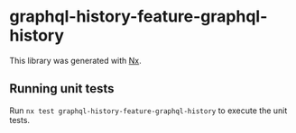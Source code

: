 # graphql-history-feature-graphql-history

This library was generated with [Nx](https://nx.dev).

## Running unit tests

Run `nx test graphql-history-feature-graphql-history` to execute the unit tests.
